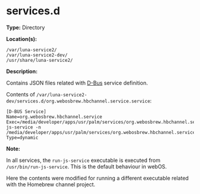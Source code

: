 # services.d

**Type:** Directory

**Location(s):**

```
/var/luna-service2/
/var/luna-service2-dev/
/usr/share/luna-service2/
```

**Description:**

Contains JSON files related with [D-Bus](https://en.wikipedia.org/wiki/D-Bus) service definition.

Contents of `/var/luna-service2-dev/services.d/org.webosbrew.hbchannel.service.service`:


```
[D-BUS Service]
Name=org.webosbrew.hbchannel.service
Exec=/media/developer/apps/usr/palm/services/org.webosbrew.hbchannel.service/run-js-service -n /media/developer/apps/usr/palm/services/org.webosbrew.hbchannel.service
Type=dynamic
```

**Note:** 

In all services, the `run-js-service` executable is executed from `/usr/bin/run-js-service`. This is the default behaviour in webOS.

Here the contents were modified for running a different executable related with the Homebrew channel project.